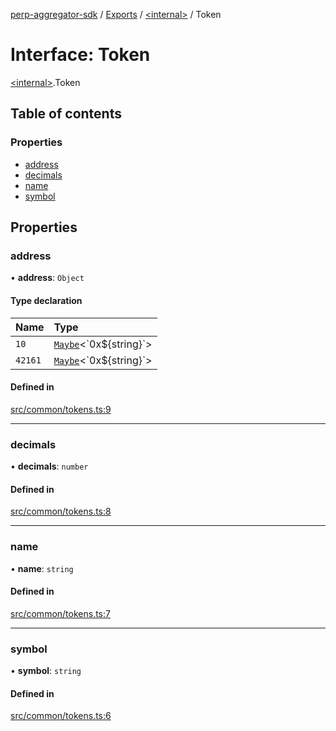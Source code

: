 [perp-aggregator-sdk](../README.md) / [Exports](../modules.md) / [\<internal\>](../modules/internal_.md) / Token

# Interface: Token

[\<internal\>](../modules/internal_.md).Token

## Table of contents

### Properties

- [address](internal_.Token.md#address)
- [decimals](internal_.Token.md#decimals)
- [name](internal_.Token.md#name)
- [symbol](internal_.Token.md#symbol)

## Properties

### address

• **address**: `Object`

#### Type declaration

| Name | Type |
| :------ | :------ |
| `10` | [`Maybe`](../modules/internal_.md#maybe)\<\`0x$\{string}\`\> |
| `42161` | [`Maybe`](../modules/internal_.md#maybe)\<\`0x$\{string}\`\> |

#### Defined in

[src/common/tokens.ts:9](https://github.com/RageTrade/Perp-Aggregator-SDK/blob/583c661/src/common/tokens.ts#L9)

___

### decimals

• **decimals**: `number`

#### Defined in

[src/common/tokens.ts:8](https://github.com/RageTrade/Perp-Aggregator-SDK/blob/583c661/src/common/tokens.ts#L8)

___

### name

• **name**: `string`

#### Defined in

[src/common/tokens.ts:7](https://github.com/RageTrade/Perp-Aggregator-SDK/blob/583c661/src/common/tokens.ts#L7)

___

### symbol

• **symbol**: `string`

#### Defined in

[src/common/tokens.ts:6](https://github.com/RageTrade/Perp-Aggregator-SDK/blob/583c661/src/common/tokens.ts#L6)
